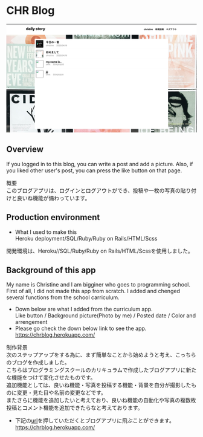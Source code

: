 # CHR Blog<br>
![FrontPageImage](https://github.com/rosebychristine/CHR_blog/blob/master/da8138a5a0394eafd91ceb9f066c0755.png)<br>


## Overview<br>
If you logged in to this blog, you can write a post and add a picture. Also, if you liked other user's post, you can press the like button on that page.<br>

概要<br>
このブログアプリは、ログインとログアウトができ、投稿や一枚の写真の貼り付けと良いね機能が備わっています。<br>


## Production environment<br>
* What I used to make this  
Heroku deployment/SQL/Ruby/Ruby on Rails/HTML/Scss<br>

開発環境は、Heroku//SQL/Ruby/Ruby on Rails/HTML/Scssを使用しました。

## Background of this app<br>
My name is Christine and I am bigginer who goes to programming school.  
First of all, I did not made this app from scratch.
I added and chenged several functions from the school carriculum.<br>


* Down below are what I added from the curriculum app.  
 Like button / Background picture(Photo by me) / Posted date / Color and arrengement<br>
* Please go check the down below link to see the app.<br>
 https://chrblog.herokuapp.com/ <br>

制作背景<br>
次のステップアップをする為に、まず簡単なことから始めようと考え、こっちらのブログを作成しました。<br>
こちらはプログラミングスクールのカリキュラムで作成したブログアプリに新たな機能をつけて変化させたものです。<br> 
追加機能としては、良いね機能・写真を投稿する機能・背景を自分が撮影したものに変更・見た目や名前の変更などです。<br>
またさらに機能を追加したいと考えており、良いね機能の自動化や写真の複数枚投稿とコメント機能を追加できたらなと考えております。<br>

* 下記の[url](https://chrblog.herokuapp.com/)を押していただくとブログアプリに飛ぶことができます。<br>
https://chrblog.herokuapp.com/
